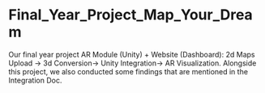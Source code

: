 # Final_Year_Project_Map_Your_Dream
Our final year project AR Module (Unity) + Website (Dashboard): 2d Maps Upload -> 3d Conversion-> Unity Integration-> AR Visualization.
Alongside this project, we also conducted some findings that are mentioned in the Integration Doc. 
